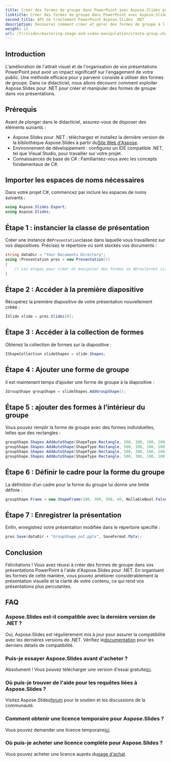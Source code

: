 ```yaml
---
title: Créer des formes de groupe dans PowerPoint avec Aspose.Slides pour .NET
linktitle: Créer des formes de groupe dans PowerPoint avec Aspose.Slides pour .NET
second_title: API de traitement PowerPoint Aspose.Slides .NET
description: Découvrez comment créer et gérer des formes de groupe à l'aide d'Aspose.Slides pour .NET. Ce guide complet fournit des instructions claires, étape par étape.
weight: 11
url: /fr/slides/mastering-image-and-video-manipulation/create-group-shapes/
---
```

## Introduction

L'amélioration de l'attrait visuel et de l'organisation de vos présentations PowerPoint peut avoir un impact significatif sur l'engagement de votre public. Une méthode efficace pour y parvenir consiste à utiliser des formes de groupe. Dans ce didacticiel, nous allons découvrir comment exploiter Aspose.Slides pour .NET pour créer et manipuler des formes de groupe dans vos présentations.

## Prérequis

Avant de plonger dans le didacticiel, assurez-vous de disposer des éléments suivants :

-  Aspose.Slides pour .NET : téléchargez et installez la dernière version de la bibliothèque Aspose.Slides à partir du[Site Web d'Aspose](https://releases.aspose.com/slides/net/).
- Environnement de développement : configurez un IDE compatible .NET, tel que Visual Studio, pour travailler sur votre projet.
- Connaissances de base de C# : Familiarisez-vous avec les concepts fondamentaux de C#.


## Importer les espaces de noms nécessaires

Dans votre projet C#, commencez par inclure les espaces de noms suivants :

```csharp
using Aspose.Slides.Export;
using Aspose.Slides;
```

## Étape 1 : instancier la classe de présentation

 Créer une instance de`Presentation`classe dans laquelle vous travaillerez sur vos diapositives. Précisez le répertoire où sont stockés vos documents :

```csharp
string dataDir = "Your Documents Directory";
using (Presentation pres = new Presentation())
{
    // Les étapes pour créer et manipuler des formes se dérouleront ici
}
```

## Étape 2 : Accéder à la première diapositive

Récupérez la première diapositive de votre présentation nouvellement créée :

```csharp
ISlide slide = pres.Slides[0];
```

## Étape 3 : Accéder à la collection de formes

Obtenez la collection de formes sur la diapositive :

```csharp
IShapeCollection slideShapes = slide.Shapes;
```

## Étape 4 : Ajouter une forme de groupe

Il est maintenant temps d’ajouter une forme de groupe à la diapositive :

```csharp
IGroupShape groupShape = slideShapes.AddGroupShape();
```

## Étape 5 : ajouter des formes à l’intérieur du groupe

Vous pouvez remplir la forme de groupe avec des formes individuelles, telles que des rectangles :

```csharp
groupShape.Shapes.AddAutoShape(ShapeType.Rectangle, 300, 100, 100, 100); // Forme 1
groupShape.Shapes.AddAutoShape(ShapeType.Rectangle, 500, 100, 100, 100); // Forme 2
groupShape.Shapes.AddAutoShape(ShapeType.Rectangle, 300, 300, 100, 100); // Forme 3
groupShape.Shapes.AddAutoShape(ShapeType.Rectangle, 500, 300, 100, 100); // Forme 4
```

## Étape 6 : Définir le cadre pour la forme du groupe

La définition d’un cadre pour la forme du groupe lui donne une limite définie :

```csharp
groupShape.Frame = new ShapeFrame(100, 300, 500, 40, NullableBool.False, NullableBool.False, 0);
```

## Étape 7 : Enregistrer la présentation

Enfin, enregistrez votre présentation modifiée dans le répertoire spécifié :

```csharp
pres.Save(dataDir + "GroupShape_out.pptx", SaveFormat.Pptx);
```

## Conclusion

Félicitations ! Vous avez réussi à créer des formes de groupe dans vos présentations PowerPoint à l'aide d'Aspose.Slides pour .NET. En organisant les formes de cette manière, vous pouvez améliorer considérablement la présentation visuelle et la clarté de votre contenu, ce qui rend vos présentations plus percutantes.

## FAQ

### Aspose.Slides est-il compatible avec la dernière version de .NET ?

 Oui, Aspose.Slides est régulièrement mis à jour pour assurer la compatibilité avec les dernières versions de .NET. Vérifiez le[documentation](https://reference.aspose.com/slides/net/) pour les derniers détails de compatibilité.

### Puis-je essayer Aspose.Slides avant d'acheter ?

 Absolument ! Vous pouvez télécharger une version d'essai gratuite[ici](https://releases.aspose.com/).

### Où puis-je trouver de l'aide pour les requêtes liées à Aspose.Slides ?

 Visitez Aspose.Slides[forum](https://forum.aspose.com/c/slides/11) pour le soutien et les discussions de la communauté.

### Comment obtenir une licence temporaire pour Aspose.Slides ?

 Vous pouvez demander une licence temporaire[ici](https://purchase.aspose.com/temporary-license/).

### Où puis-je acheter une licence complète pour Aspose.Slides ?

 Vous pouvez acheter une licence auprès du[page d'achat](https://purchase.aspose.com/buy).